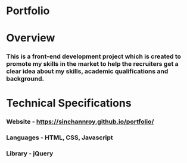 # Portfolio

# Overview
### This is a front-end development project which is created to promote my skills in the market to help the recruiters get a clear idea about my skills, academic qualifications and background.


# Technical Specifications
### Website -  https://sinchannroy.github.io/portfolio/

### Languages - HTML, CSS, Javascript

### Library - jQuery
